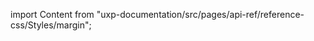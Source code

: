 
import Content from "uxp-documentation/src/pages/api-ref/reference-css/Styles/margin";

<Content query="product=photoshop"/>
